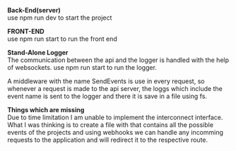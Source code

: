 ****Back-End(server)****<br />
use npm run dev to start the project

**FRONT-END**<br />
use npm run start to run the front end

**Stand-Alone Logger**<br />
The communication between the api and the logger is handled with the help of websockets.
use npm run start to run the logger.

A middleware with the name SendEvents is use in every request, so whenever a request is made to the api server, the loggs which include the event name is sent to the logger and there it is save in a file using fs.

**Things which are missing**<br />
Due to time limitation I am unable to implement the interconnect interface.
What I was thinking is to create a file with that contains all the possible events of the projects and using webhooks we can handle any incomming requests to the application and will redirect it to the respective route.
